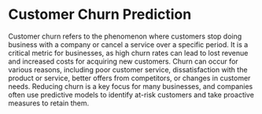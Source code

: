 # Customer Churn Prediction
Customer churn refers to the phenomenon where customers stop doing business with a company or cancel a service over a specific period. It is a critical metric for businesses, as high churn rates can lead to lost revenue and increased costs for acquiring new customers. Churn can occur for various reasons, including poor customer service, dissatisfaction with the product or service, better offers from competitors, or changes in customer needs. Reducing churn is a key focus for many businesses, and companies often use predictive models to identify at-risk customers and take proactive measures to retain them.
